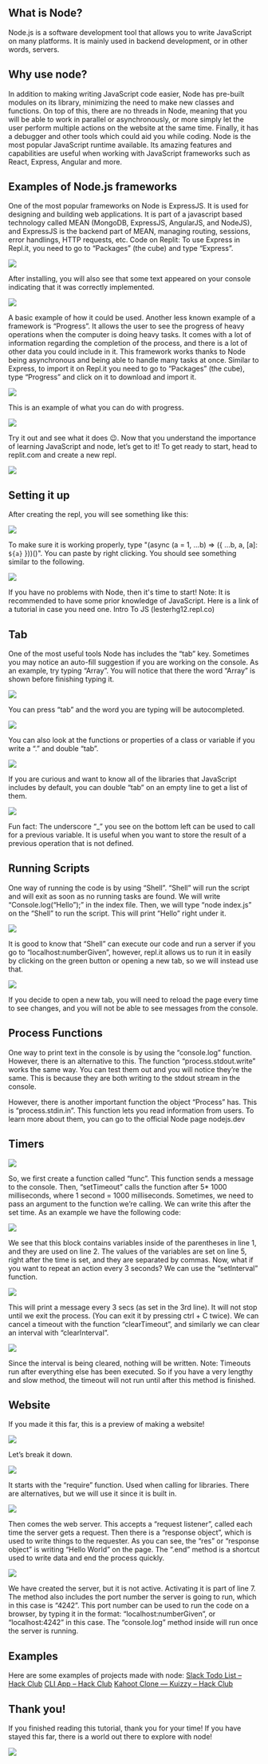 <!-- @format -->

## What is Node?

Node.js is a software development tool that allows you to write JavaScript on many platforms. It is mainly used in backend development, or in other words, servers.

## Why use node?

In addition to making writing JavaScript code easier, Node has pre-built modules on its library, minimizing the need to make new classes and functions. On top of this, there are no threads in Node, meaning that you will be able to work in parallel or asynchronously, or more simply let the user perform multiple actions on the website at the same time. Finally, it has a debugger and other tools which could aid you while coding.
Node is the most popular JavaScript runtime available. Its amazing features and capabilities are useful when working with JavaScript frameworks such as React, Express, Angular and more.

## Examples of Node.js frameworks

One of the most popular frameworks on Node is ExpressJS. It is used for designing and building web applications. It is part of a javascript based technology called MEAN (MongoDB, ExpressJS, AngularJS, and NodeJS), and ExpressJS is the backend part of MEAN, managing routing, sessions, error handlings, HTTP requests, etc.
Code on Replit:
To use Express in Repl.it, you need to go to “Packages” (the cube) and type “Express”.

![](../images/webdev/IntroToNode/image12.png)

After installing, you will also see that some text appeared on your console indicating that it was correctly implemented.

![](../images/webdev/IntroToNode/image7.png)

A basic example of how it could be used.
Another less known example of a framework is “Progress”. It allows the user to see the progress of heavy operations when the computer is doing heavy tasks. It comes with a lot of information regarding the completion of the process, and there is a lot of other data you could include in it. This framework works thanks to Node being asynchronous and being able to handle many tasks at once.
Similar to Express, to import it on Repl.it you need to go to “Packages” (the cube), type “Progress” and click on it to download and import it.

![](../images/webdev/IntroToNode/image3.png)

This is an example of what you can do with progress.

![](../images/webdev/IntroToNode/image14.png)

Try it out and see what it does 😉.
Now that you understand the importance of learning JavaScript and node, let’s get to it!
To get ready to start, head to replit.com and create a new repl.

![](../images/webdev/IntroToNode/image5.png)

## Setting it up

After creating the repl, you will see something like this:

![](../images/webdev/IntroToNode/image10.png)

To make sure it is working properly, type "(async (a = 1, ...b) => ({ ...b, a, [a]: `${a}` }))()". You can paste by right clicking. You should see something similar to the following.

![](../images/webdev/IntroToNode/image18.png)

If you have no problems with Node, then it's time to start!
Note: It is recommended to have some prior knowledge of JavaScript. Here is a link of a tutorial in case you need one. Intro To JS (lesterhg12.repl.co)

## Tab

One of the most useful tools Node has includes the “tab” key.
Sometimes you may notice an auto-fill suggestion if you are working on the console. As an example, try typing “Array”. You will notice that there the word “Array” is shown before finishing typing it.

![](../images/webdev/IntroToNode/image2.png)

You can press “tab” and the word you are typing will be autocompleted.

![](../images/webdev/IntroToNode/image22.png)

You can also look at the functions or properties of a class or variable if you write a “.” and double “tab”.

![](../images/webdev/IntroToNode/image11.png)

If you are curious and want to know all of the libraries that JavaScript includes by default, you can double “tab” on an empty line to get a list of them.

![](../images/webdev/IntroToNode/image15.png)

Fun fact: The underscore “\_” you see on the bottom left can be used to call for a previous variable. It is useful when you want to store the result of a previous operation that is not defined.

## Running Scripts

One way of running the code is by using “Shell”. “Shell” will run the script and will exit as soon as no running tasks are found.
We will write “Console.log(“Hello”);” in the index file. Then, we will type “node index.js” on the “Shell” to run the script. This will print “Hello” right under it.

![](../images/webdev/IntroToNode/image8.png)

It is good to know that “Shell” can execute our code and run a server if you go to “localhost:numberGiven”, however, repl.it allows us to run it in easily by clicking on the green button or opening a new tab, so we will instead use that.

![](../images/webdev/IntroToNode/image1.png)

If you decide to open a new tab, you will need to reload the page every time to see changes, and you will not be able to see messages from the console.

## Process Functions

One way to print text in the console is by using the “console.log” function. However, there is an alternative to this. The function “process.stdout.write” works the same way. You can test them out and you will notice they’re the same. This is because they are both writing to the stdout stream in the console.

However, there is another important function the object “Process” has. This is “process.stdin.in”. This function lets you read information from users. To learn more about them, you can go to the official Node page nodejs.dev

## Timers

![](../images/webdev/IntroToNode/image16.png)

So, we first create a function called “func”. This function sends a message to the console. Then, “setTimeout” calls the function after 5\* 1000 milliseconds, where 1 second = 1000 milliseconds.
Sometimes, we need to pass an argument to the function we’re calling. We can write this after the set time.
As an example we have the following code:

![](../images/webdev/IntroToNode/image21.png)

We see that this block contains variables inside of the parentheses in line 1, and they are used on line 2. The values of the variables are set on line 5, right after the time is set, and they are separated by commas.
Now, what if you want to repeat an action every 3 seconds? We can use the “setInterval” function.

![](../images/webdev/IntroToNode/image6.png)

This will print a message every 3 secs (as set in the 3rd line). It will not stop until we exit the process. (You can exit it by pressing ctrl + C twice).
We can cancel a timeout with the function “clearTimeout”, and similarly we can clear an interval with “clearInterval”.

![](../images/webdev/IntroToNode/image17.png)

Since the interval is being cleared, nothing will be written.
Note: Timeouts run after everything else has been executed. So if you have a very lengthy and slow method, the timeout will not run until after this method is finished.

## Website

If you made it this far, this is a preview of making a website!

![](../images/webdev/IntroToNode/image13.png)

Let’s break it down.

![](../images/webdev/IntroToNode/image4.png)

It starts with the “require” function. Used when calling for libraries. There are alternatives, but we will use it since it is built in.

![](../images/webdev/IntroToNode/image20.png)

Then comes the web server. This accepts a “request listener”, called each time the server gets a request. Then there is a “response object”, which is used to write things to the requester. As you can see, the “res” or “response object” is writing “Hello World” on the page. The “.end” method is a shortcut used to write data and end the process quickly.

![](../images/webdev/IntroToNode/image19.png)

We have created the server, but it is not active. Activating it is part of line 7. The method also includes the port number the server is going to run, which in this case is “4242”. This port number can be used to run the code on a browser, by typing it in the format: “localhost:numberGiven”, or “localhost:4242” in this case. The “console.log” method inside will run once the server is running.

## Examples

Here are some examples of projects made with node:
[Slack Todo List – Hack Club](https://workshops.hackclub.com/slack_todo_list/)
[CLI App – Hack Club](https://workshops.hackclub.com/cli_app_with_nodejs/)
[Kahoot Clone — Kuizzy – Hack Club](https://workshops.hackclub.com/kuizzy/)

## Thank you!

If you finished reading this tutorial, thank you for your time!
If you have stayed this far, there is a world out there to explore with node!

![](../images/webdev/IntroToNode/image9.gif)
